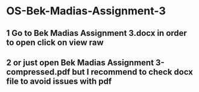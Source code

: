 # OS-Bek-Madias-Assignment-3

## 1 Go to Bek Madias Assignment 3.docx **in order to open click on view raw**

## 2 or just open Bek Madias Assignment 3-compressed.pdf **but I recommend to check docx file to avoid issues with pdf**
